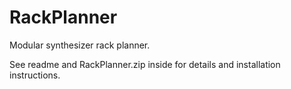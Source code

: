 RackPlanner
===========
Modular synthesizer rack planner. 

See readme and RackPlanner.zip inside for details and installation instructions.
